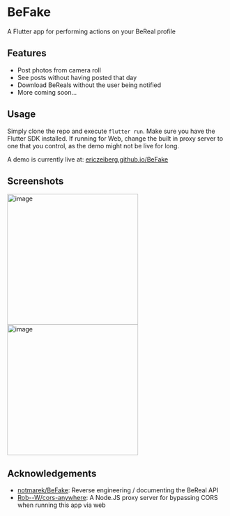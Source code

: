 # BeFake

A Flutter app for performing actions on your BeReal profile

## Features
- Post photos from camera roll
- See posts without having posted that day
- Download BeReals without the user being notified 
- More coming soon...

## Usage

Simply clone the repo and execute `flutter run`. Make sure you have the Flutter SDK installed. If running for Web, change the built in proxy server to one that you control, as the demo might not be live for long. 

A demo is currently live at: [ericzeiberg.github.io/BeFake](http://ericzeiberg.github.io/BeFake)


## Screenshots 
<img width="300" alt="image" src="https://user-images.githubusercontent.com/4945312/210036579-150a3a0a-a89d-4df1-901b-9382cf7a8e28.png">
<img width="300" alt="image" src="https://user-images.githubusercontent.com/4945312/210036673-31ed7896-11f0-4e96-83f0-e40884aa57ee.png">


## Acknowledgements
- [notmarek/BeFake](https://github.com/notmarek/BeFake): Reverse engineering / documenting the BeReal API
- [Rob--W/cors-anywhere](https://github.com/Rob--W/cors-anywhere): A Node.JS proxy server for bypassing CORS when running this app via web
